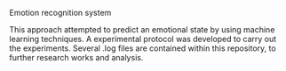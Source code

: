 Emotion recognition system


This approach attempted to predict an emotional state by using machine learning techniques. 
A experimental protocol was developed to carry out the experiments. 
Several .log files are contained within this repository, to further research works and analysis.
